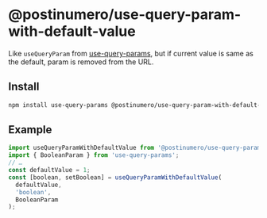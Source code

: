 # @postinumero/use-query-param-with-default-value

Like `useQueryParam` from [use-query-params](https://www.npmjs.com/package/use-query-params), but if current value is same as the default, param is removed from the URL.

## Install

```sh
npm install use-query-params @postinumero/use-query-param-with-default-value
```

## Example

```js
import useQueryParamWithDefaultValue from '@postinumero/use-query-param-with-default-value';
import { BooleanParam } from 'use-query-params';
// …
const defaultValue = 1;
const [boolean, setBoolean] = useQueryParamWithDefaultValue(
  defaultValue,
  'boolean',
  BooleanParam
);
```
